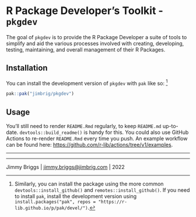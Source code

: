 
<!-- README.md is generated from README.Rmd. Please edit that file -->

# R Package Developer’s Toolkit - `pkgdev`

<!-- badges: start -->
<!-- badges: end -->

The goal of `pkgdev` is to provide the R Package Developer a suite of
tools to simplify and aid the various processes involved with creating,
developing, testing, maintaining, and overall management of their R
Packages.

## Installation

You can install the development version of `pkgdev` with `pak` like so:
[^1]

``` r
pak::pak("jimbrig/pkgdev")
```

## Usage

You’ll still need to render `README.Rmd` regularly, to keep `README.md`
up-to-date. `devtools::build_readme()` is handy for this. You could also
use GitHub Actions to re-render `README.Rmd` every time you push. An
example workflow can be found here:
<https://github.com/r-lib/actions/tree/v1/examples>.

------------------------------------------------------------------------

------------------------------------------------------------------------

Jimmy Briggs \| <jimmy.briggs@jimbrig.com> \| 2022

[^1]: Similarly, you can install the package using the more common
    `devtools::install_github()` and `remotes::install_github()`. If you
    need to install `pak`, install the development version using
    `install.packages("pak", repos = "https://r-lib.github.io/p/pak/devel/")`.
